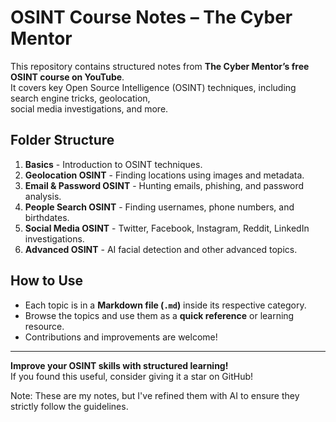 # OSINT Course Notes – The Cyber Mentor

This repository contains structured notes from **The Cyber Mentor’s free OSINT course on YouTube**.  
It covers key Open Source Intelligence (OSINT) techniques, including search engine tricks, geolocation,  
social media investigations, and more.

## Folder Structure
1. **Basics** - Introduction to OSINT techniques.
2. **Geolocation OSINT** - Finding locations using images and metadata.
3. **Email & Password OSINT** - Hunting emails, phishing, and password analysis.
4. **People Search OSINT** - Finding usernames, phone numbers, and birthdates.
5. **Social Media OSINT** - Twitter, Facebook, Instagram, Reddit, LinkedIn investigations.
6. **Advanced OSINT** - AI facial detection and other advanced topics.

## How to Use
- Each topic is in a **Markdown file (`.md`)** inside its respective category.
- Browse the topics and use them as a **quick reference** or learning resource.
- Contributions and improvements are welcome!

---

**Improve your OSINT skills with structured learning!**  
If you found this useful, consider giving it a star on GitHub!

Note: These are my notes, but I've refined them with AI to ensure they strictly follow the guidelines.

